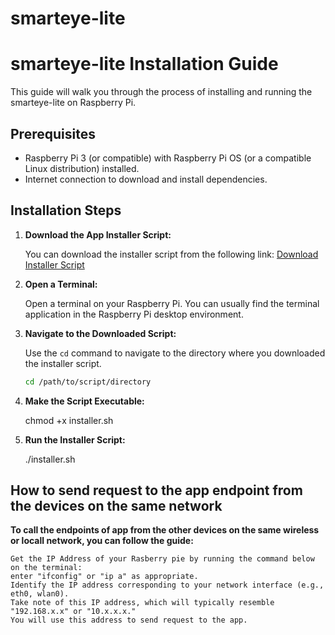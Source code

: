 # smarteye-lite

# smarteye-lite Installation Guide

This guide will walk you through the process of installing and running the smarteye-lite on Raspberry Pi.

## Prerequisites

- Raspberry Pi 3 (or compatible) with Raspberry Pi OS (or a compatible Linux distribution) installed.
- Internet connection to download and install dependencies.

## Installation Steps

1. **Download the App Installer Script:**

   You can download the installer script from the following link:
   [Download Installer Script](link_to_your_script)

2. **Open a Terminal:**

   Open a terminal on your Raspberry Pi. You can usually find the terminal application in the Raspberry Pi desktop environment.

3. **Navigate to the Downloaded Script:**

   Use the `cd` command to navigate to the directory where you downloaded the installer script.

   ```bash
   cd /path/to/script/directory

4. **Make the Script Executable:**

    chmod +x installer.sh

5. **Run the Installer Script:**

    ./installer.sh

## How to send request to the app endpoint from the devices on the same network

**To call the endpoints of app from the other devices on the same wireless or locall network, you can follow the guide:**

    Get the IP Address of your Rasberry pie by running the command below on the terminal:
    enter "ifconfig" or "ip a" as appropriate. 
    Identify the IP address corresponding to your network interface (e.g., eth0, wlan0).
    Take note of this IP address, which will typically resemble "192.168.x.x" or "10.x.x.x." 
    You will use this address to send request to the app.
